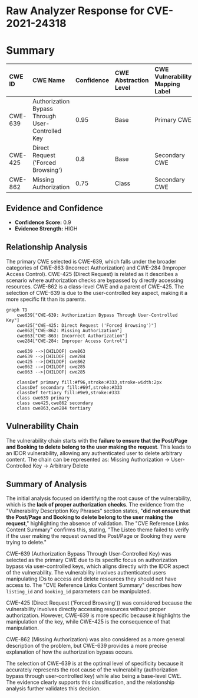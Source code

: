# Raw Analyzer Response for CVE-2021-24318

# Summary
| CWE ID  | CWE Name                                                                                                | Confidence | CWE Abstraction Level | CWE Vulnerability Mapping Label | CWE-Vulnerability Mapping Notes |
| :-------- | :-------------------------------------------------------------------------------------------------------- | :---------- | :---------------------- | :------------------------------ | :------------------------------ |
| CWE-639 | Authorization Bypass Through User-Controlled Key                                                        | 0.95      | Base                    | Primary CWE                     | Allowed                         |
| CWE-425 | Direct Request ('Forced Browsing')                                                                       | 0.8       | Base                    | Secondary CWE                   | Allowed                         |
| CWE-862 | Missing Authorization                                                                                       | 0.75       | Class                   | Secondary CWE                   | Allowed-with-Review           |

## Evidence and Confidence

*   **Confidence Score:** 0.9
*   **Evidence Strength:** HIGH

## Relationship Analysis
The primary CWE selected is CWE-639, which falls under the broader categories of CWE-863 (Incorrect Authorization) and CWE-284 (Improper Access Control). CWE-425 (Direct Request) is related as it describes a scenario where authorization checks are bypassed by directly accessing resources. CWE-862 is a class-level CWE and a parent of CWE-425. The selection of CWE-639 is due to the user-controlled key aspect, making it a more specific fit than its parents.

```mermaid
graph TD
    cwe639["CWE-639: Authorization Bypass Through User-Controlled Key"]
    cwe425["CWE-425: Direct Request ('Forced Browsing')"]
    cwe862["CWE-862: Missing Authorization"]
    cwe863["CWE-863: Incorrect Authorization"]
    cwe284["CWE-284: Improper Access Control"]

    cwe639 -->|CHILDOF| cwe863
    cwe639 -->|CHILDOF| cwe284
    cwe425 -->|CHILDOF| cwe862
    cwe862 -->|CHILDOF| cwe285
    cwe863 -->|CHILDOF| cwe285

    classDef primary fill:#f96,stroke:#333,stroke-width:2px
    classDef secondary fill:#69f,stroke:#333
    classDef tertiary fill:#9e9,stroke:#333
    class cwe639 primary
    class cwe425,cwe862 secondary
    class cwe863,cwe284 tertiary
```

## Vulnerability Chain
The vulnerability chain starts with the **failure to ensure that the Post/Page and Booking to delete belong to the user making the request**. This leads to an IDOR vulnerability, allowing any authenticated user to delete arbitrary content. The chain can be represented as:
Missing Authorization -> User-Controlled Key -> Arbitrary Delete

## Summary of Analysis
The initial analysis focused on identifying the root cause of the vulnerability, which is the **lack of proper authorization checks**. The evidence from the "Vulnerability Description Key Phrases" section states, "**did not ensure that the Post/Page and Booking to delete belong to the user making the request**," highlighting the absence of validation. The "CVE Reference Links Content Summary" confirms this, stating, "The Listeo theme failed to verify if the user making the request owned the Post/Page or Booking they were trying to delete."

CWE-639 (Authorization Bypass Through User-Controlled Key) was selected as the primary CWE due to its specific focus on authorization bypass via user-controlled keys, which aligns directly with the IDOR aspect of the vulnerability. The vulnerability involves authenticated users manipulating IDs to access and delete resources they should not have access to. The "CVE Reference Links Content Summary" describes how `listing_id` and `booking_id` parameters can be manipulated.

CWE-425 (Direct Request ('Forced Browsing')) was considered because the vulnerability involves directly accessing resources without proper authorization. However, CWE-639 is more specific because it highlights the manipulation of the key, while CWE-425 is the consequence of that manipulation.

CWE-862 (Missing Authorization) was also considered as a more general description of the problem, but CWE-639 provides a more precise explanation of how the authorization bypass occurs.

The selection of CWE-639 is at the optimal level of specificity because it accurately represents the root cause of the vulnerability (authorization bypass through user-controlled key) while also being a base-level CWE. The evidence clearly supports this classification, and the relationship analysis further validates this decision.